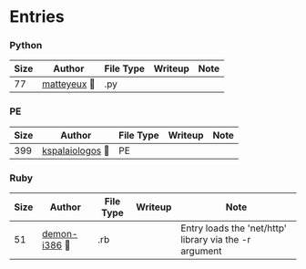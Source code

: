# Entries

### Python

| Size | Author | File Type | Writeup | Note |
|--------|------|-----------|---------|------|
| 77 | [matteyeux](./matteyeux/matteyeux.py.txt) 👑 | .py | | |

### PE

| Size | Author | File Type | Writeup | Note |
|--------|------|-----------|---------|------|
| 399 | [kspalaiologos](./kspalaiologos/kspalaiologos.pe.txt) 👑 | PE | | |

### Ruby

| Size | Author | File Type | Writeup | Note |
|--------|------|-----------|---------|------|
| 51 | [demon-i386](./demon-i386/demon-i386.rb.txt) 👑 | .rb | | Entry loads the 'net/http' library via the -r argument |
